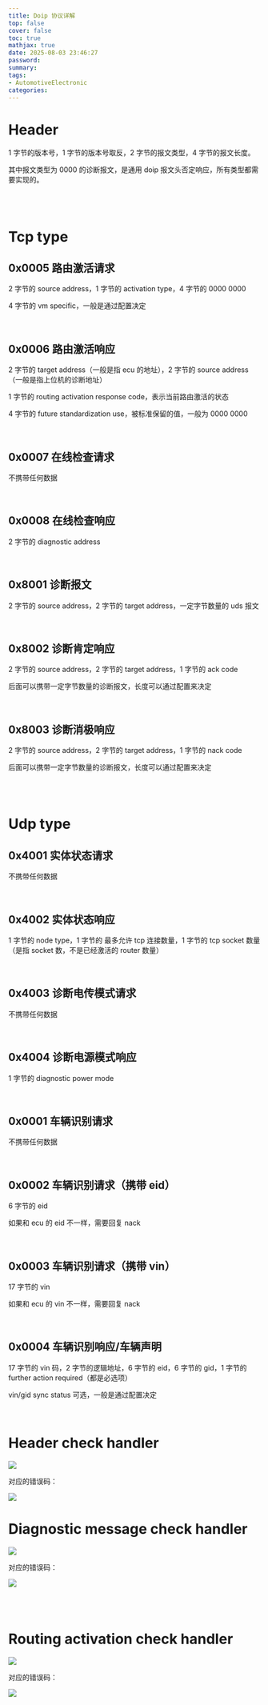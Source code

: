 ```yaml
---
title: Doip 协议详解
top: false
cover: false
toc: true
mathjax: true
date: 2025-08-03 23:46:27
password:
summary:
tags:
- AutomotiveElectronic
categories:
---
```




# Header

1 字节的版本号，1 字节的版本号取反，2 字节的报文类型，4 字节的报文长度。

其中报文类型为 0000 的诊断报文，是通用 doip 报文头否定响应，所有类型都需要实现的。

<br/>

<br/>

# Tcp type

## 0x0005 路由激活请求

2 字节的 source address，1 字节的 activation type，4 字节的 0000 0000

4 字节的 vm specific，一般是通过配置决定

<br/>

## 0x0006 路由激活响应

2 字节的 target address（一般是指 ecu 的地址），2 字节的 source address（一般是指上位机的诊断地址）

1 字节的 routing activation response code，表示当前路由激活的状态

4 字节的 future standardization use，被标准保留的值，一般为 0000 0000

<br/>

## 0x0007 在线检查请求

不携带任何数据

<br/>

## 0x0008 在线检查响应

2 字节的 diagnostic address

<br/>

## 0x8001 诊断报文

2 字节的 source address，2 字节的 target address，一定字节数量的 uds 报文

<br/>

## 0x8002 诊断肯定响应

2 字节的 source address，2 字节的 target address，1 字节的 ack code

后面可以携带一定字节数量的诊断报文，长度可以通过配置来决定

<br/>

## 0x8003 诊断消极响应

2 字节的 source address，2 字节的 target address，1 字节的 nack code

后面可以携带一定字节数量的诊断报文，长度可以通过配置来决定

<br/>

<br/>

# Udp type

## 0x4001 实体状态请求

不携带任何数据

<br/>

## 0x4002 实体状态响应

1 字节的 node type，1 字节的 最多允许 tcp 连接数量，1 字节的 tcp socket 数量（是指 socket 数，不是已经激活的 router 数量）

<br/>

## 0x4003 诊断电传模式请求

不携带任何数据

<br/>

## 0x4004 诊断电源模式响应

1 字节的 diagnostic power mode

<br/>

## 0x0001 车辆识别请求

不携带任何数据

<br/>

## 0x0002 车辆识别请求（携带 eid）

6 字节的 eid

如果和 ecu 的 eid 不一样，需要回复 nack

<br/>

## 0x0003 车辆识别请求（携带 vin）

17 字节的 vin

如果和 ecu 的 vin 不一样，需要回复 nack

<br/>

## 0x0004 车辆识别响应/车辆声明

17 字节的 vin 码，2 字节的逻辑地址，6 字节的 eid，6 字节的 gid，1 字节的 further action required（都是必选项）

vin/gid sync status 可选，一般是通过配置决定

<br/>

# Header check handler

![](doip_header_check.png)

对应的错误码：

![](doip_header_code.png)



# Diagnostic message check handler

![](doip_diagnostic_message_check.png)

对应的错误码：

![](doip_diagnostic_message_code.png)

<br/>

<br/>

# Routing activation check handler

![](doip_routing_activation_check.png)

对应的错误码：

![](doip_routing_code.png)
